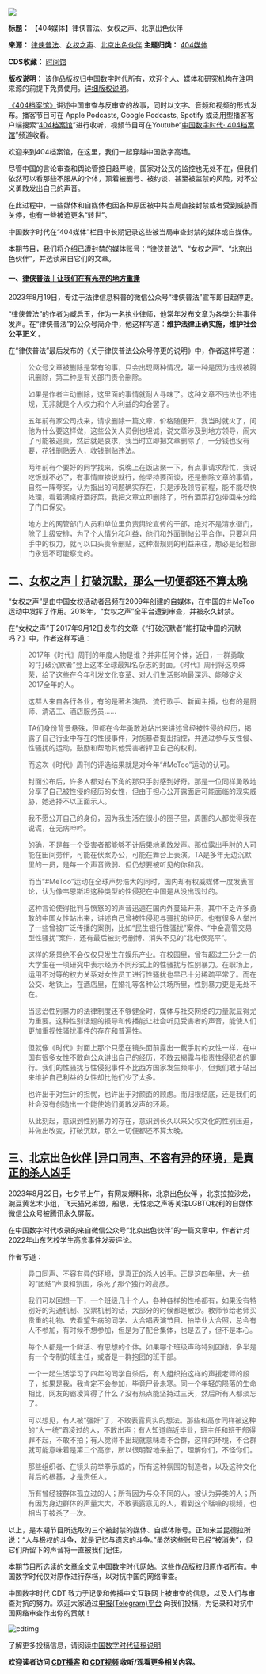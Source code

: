![](https://chinadigitaltimes.net/chinese/files/2023/10/4133.png)







**标题：** 【404媒体】律侠普法、女权之声、北京出色伙伴  

**来源：** [律侠普法](https://chinadigitaltimes.net/space/律侠普法)、[女权之声](https://chinadigitaltimes.net/space/女权之声)、[北京出色伙伴](https://chinadigitaltimes.net/space/北京出色伙伴)
**主题归类：** [404媒体](https://chinadigitaltimes.net/space/404媒体)   

**CDS收藏：** [时间馆](https://chinadigitaltimes.net/space/%E6%97%B6%E9%97%B4%E9%A6%86)  

**版权说明：** 该作品版权归中国数字时代所有，欢迎个人、媒体和研究机构在注明来源的前提下免费使用。[详细版权说明](https://chinadigitaltimes.net/chinese/copyright)。




[《404档案馆》](https://chinadigitaltimes.net/chinese/404-archives)讲述中国审查与反审查的故事，同时以文字、音频和视频的形式发布。播客节目可在 Apple Podcasts, Google Podcasts, Spotify 或泛用型播客客户端搜索“[404档案馆](https://open.firstory.me/user/cdt)”进行收听，视频节目可在Youtube“[中国数字时代· 404档案馆](https://www.youtube.com/channel/UCwXewCWwaK1-yec8niJLrqg)”频道收看。


欢迎来到404档案馆，在这里，我们一起穿越中国数字高墙。


尽管中国的言论审查和舆论管控日趋严峻，国家对公民的监控也无处不在，但我们依然可以看那些不服从的个体，顶着被删号、被约谈、甚至被监禁的风险，对不公义勇敢发出自己的声音。


在此过程中，一些媒体和自媒体也因各种原因被中共当局直接封禁或者受到威胁而关停，也有一些被迫更名“转世”。


中国数字时代在“404媒体”栏目中长期记录这些被当局审查封禁的媒体或自媒体。


本期节目，我们将介绍已遭封禁的媒体账号：“律侠普法”、“女权之声”、“北京出色伙伴”，并选读来自它们的文章。


#### 一、[律侠普法｜让我们在有光亮的地方重逢](https://chinadigitaltimes.net/space/律侠普法)



2023年8月19日，专注于法律信息科普的微信公众号“律侠普法”宣布即日起停更。


“律侠普法”的作者为臧启玉，作为一名执业律师，他常年发布文章为各类公共事件发声。在“律侠普法”的公众号简介中，他这样写道：**维护法律正确实施，维护社会公平正义** 。


在“律侠普法”最后发布的《关于律侠普法公众号停更的说明》中，作者这样写道：



> 
> 公众号文章被删除是常有的事，只会出现两种情况，第一种是因为违规被腾讯删除，第二种是有关部门责令删除。
> 
> 
> 如果是作者主动删除，这里面的事情就耐人寻味了。这种文章不违法也不违规，无非就是个人权力和个人利益的勾合罢了。
> 
> 
> 五年前有家公司找来，请求删除一篇文章，价格随便开，我当时就火了，问他为什么要这样做，这些公关人员倒也坦诚，说文章涉及到地方领导，闹大了可能被追责，然后就是哀求，我当时立即把文章删除了，一分钱也没有要，花钱删贴丢人，收钱删贴违法。
> 
> 
> 两年前有个要好的同学找来，说晚上在饭店聚一下，有点事请求帮忙，我说吃饭就不必了，有事情直接说就行，他坚持要面谈，还是删除文章的事情，自然一阵夸奖，认为指出的问题确实存在，只是涉及领导前程，能不能尽快处理，看着满桌好酒好菜，我把文章立即删除了，所有酒菜打包带回来分给了门口保安。
> 
> 
> 地方上的网管部门人员和单位里负责舆论宣传的干部，绝对不是清水衙门，除了上级安排，为了个人情分和利益，他们和外面删帖公平合作，只要利用手中的权力，就可以口头责令删贴，这种潜规则的利益来往，想必是纪检部门永远不可能察觉的。
> 
> 
> 


二、[女权之声｜打破沉默，那么一切便都还不算太晚](https://chinadigitaltimes.net/space/女权之声)
-------------------------------------------------------------------



“女权之声”是由中国女权活动者吕频在2009年创建的自媒体，在中国的＃MeToo运动中发挥了作用。2018年，“女权之声”全平台遭到审查，并被永久封禁。


在“女权之声”于2017年9月12日发布的文章《“打破沉默者”能打破中国的沉默吗？》中，作者这样写道：



> 
> 2017年《时代》周刊的年度人物是谁？并非任何个体，近日，一群勇敢的“打破沉默者”登上这本全球最知名杂志的封面。《时代》周刊将这项殊荣，给了这些在今年引发文化变革、对人们生活影响最深远、能够定义2017全年的人。
> 
> 
> 这群人来自各行各业，有的是著名演员、流行歌手、新闻主播，也有的是厨师、清洁工、酒店服务员……
> 
> 
> TA们身份背景悬殊，但都在今年勇敢地站出来讲述曾经被性侵的经历，揭露了自己行业中存在的性侵事件，对施暴者提出指控，并通过参与反性侵、性骚扰的运动，鼓励和帮助其他受害者捍卫自己的权利。
> 
> 
> 而这次《时代》周刊的评选结果就是对今年“#MeToo”运动的认可。
> 
> 
> 封面公布后，许多人都对右下角的那只手肘感到好奇。那是一位同样勇敢地分享了自己被性侵的经历的女性，但由于担心公开露面后可能面临的现实威胁，她选择不以正面示人。
> 
> 
> 我不愿公开自己的身份，因为我生活在很小的圈子里，周围的人都觉得我在说谎，在无病呻吟。
> 
> 
> 的确，不是每一个受害者都能够不计后果地勇敢发声。那位露出手肘的人可能在田间劳作，可能在伏案办公，可能在舞台上表演。TA是多年无边沉默里的一员，是每一个声音微弱、但仍想要被听见的你和我。
> 
> 
> 而当“#MeToo”运动在全球声势浩大的同时，国内却有权威媒体一度发表言论，认为像韦恩斯坦这种类型的性侵犯在中国是从没出现过的。
> 
> 
> 这种言论使得批判与愤怒的的声音迅速在国内外蔓延开来，其中不乏许多勇敢的中国女性站出来，讲述自己曾被性侵犯与骚扰的经历。也有很多人举出了一些曾被广泛传播的案例，比如“民生银行性骚扰”案件、“中金高管交易型性骚扰”案件，还有最后被封号删博、消失不见的“北电侯亮平”。
> 
> 
> 这样的场景绝不会仅仅只发生在娱乐产业。在校园里，曾有超过三分之一的大学生在一项研究中表示经历不同形式上的性骚扰与性别暴力。在职场上，运用不对等的权力关系对女性员工进行性骚扰也早已十分稀疏平常了。而在公交、地铁上，在酒店里，在婚礼等各种公共场所里，性别暴力更是无处不在。
> 
> 
> 当惩治性别暴力的法律制度还不够健全时，媒体与社交网络的力量就显得尤为重要。这种性别话题的报导和传播能让社会听见受害者的声音，能使人们更加重视性骚扰事件的存在和普遍性。
> 
> 
> 但就像《时代》封面上那个只愿在镜头面前露出一截手肘的女性一样，在中国有很多女性不敢向公众讲出自己的经历，不敢去揭露与指责性侵犯者的罪行。我们的性骚扰与性侵犯事件不比西方国家发生频率小，但我们敢于站出来维护自己利益的女性却比他们少了太多。
> 
> 
> 也许出于对生计的担忧，也许出于对颜面的顾虑。而归根结底，还是我们的社会没有创造出一个能使她们勇敢发声的环境。
> 
> 
> 从此刻起，意识到性别暴力的存在，意识到长久以来父权文化的性别压迫，并做出改变，打破沉默，那么一切便都还不算太晚。
> 
> 
> 


三、[北京出色伙伴 |异口同声、不容有异的环境，是真正的杀人凶手](https://chinadigitaltimes.net/space/北京出色伙伴)
-----------------------------------------------------------------------------



2023年8月22日，七夕节上午，有网友爆料称，北京出色伙伴 ，北京拉拉沙龙，豌豆黄艺术小组，飞天猫兄弟盟，船思，无性恋之声等关注LGBTQ权利的自媒体微信公众号被腾讯永久屏蔽。


在中国数字时代收录的来自微信公众号“北京出色伙伴”的一篇文章中，作者针对2022年山东艺校学生高彦事件发表评论。


作者写道：



> 
> 异口同声、不容有异的环境，是真正的杀人凶手。正是这四年里，大一统的“团结”声浪和氛围，杀死了那个独行的高彦。
> 
> 
> 我们可以回想一下，一个班级几十个人，各种各样的性格都有，如果没有特别好的沟通机制、投票机制的话，大部分的时候都是散沙。教师节给老师买贵重的礼物、去看望生病的同学、大合唱表演节目、拍毕业大合照，总会有人不参加，有时候不想参加，但是为了配合集体，也是去了，但不是本心。
> 
> 
> 每个人都是一个鲜活、有思想的个体。如果哪个班级声称特别团结，多半是有一个专制的班主任，或者是一群抱团的班干部。
> 
> 
> 一个一起生活学习了四年的同学自杀后，有人组织拍这样的声援老师的段子，如果是我，我肯定不会参加，毕竟尸骨未寒。同一个年轻的陨落的生命相比，网友的霸凌算得了什么？没有热点能坚持过三天，然后所有人都淡忘了。
> 
> 
> 可以想见，有人被“强奸”了，不敢表露真实的想法。那些和高彦同样被这种的“大一统”霸凌过的人，不敢出声；有人知道临近毕业，班主任和班干部得罪不起，不敢不拍；有人觉得不出现就意味着不合群，这样的环境，不合群就可能意味着是第二个高彦，所以很明智地来拍了。理解你们，不怪你们。
> 
> 
> 那些组织者、在镜头前举拳示威的，所有这种氛围的制造者，以及这种文化背后的根基，才是责任人。
> 
> 
> 所有曾经被群体孤立过的人；所有因为与众不同的人，被认为异类的人；所有因为身边群体的声量太大，不敢表露意见的人，看到这个聒噪的视频，也相当于被杀了一次。
> 
> 
> 


以上，是本期节目所选取的三个被封禁的媒体、自媒体账号。正如米兰昆德拉所说：“人与极权的斗争，就是记忆与遗忘的斗争。”虽然这些账号已经“被消失”，但它们所留下的声音将一直被我们记住。


本期节目所选读的文章全文见中国数字时代网站。这些作品版权归原作者所有。中国数字时代仅对原作进行存档，以对抗中国的网络审查。


中国数字时代 CDT 致力于记录和传播中文互联网上被审查的信息，以及人们与审查对抗的努力。欢迎大家通过[电报(Telegram)平台](https://t.me/cdtmedia_bot "电报(Telegram)平台") 向我们投稿，为记录和对抗中国网络审查作出你的贡献！


![cdtimg](https://chinadigitaltimes.net/chinese/files/2022/05/404给CDT-QR-code-1.jpg)


了解更多投稿信息，请阅读[中国数字时代征稿说明](https://chinadigitaltimes.net/chinese/telegrambot "中国数字时代征稿说明")


**欢迎读者访问 [CDT播客](https://open.firstory.me/user/cdt/platforms "CDT播客") 和 [CDT视频](https://www.youtube.com/@CDTChinese/videos "CDT视频") 收听/观看更多相关内容。** 

